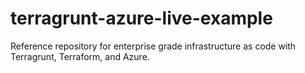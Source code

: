 # terragrunt-azure-live-example
Reference repository for enterprise grade infrastructure as code with Terragrunt, Terraform, and Azure.
